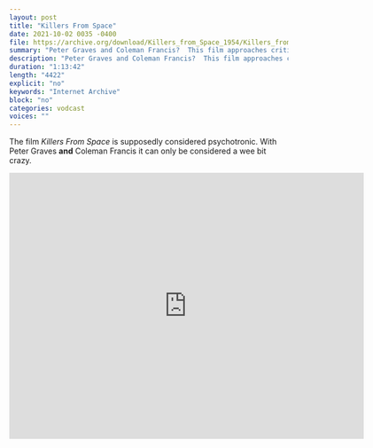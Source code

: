 ```yaml
---
layout: post
title: "Killers From Space"
date: 2021-10-02 0035 -0400
file: https://archive.org/download/Killers_from_Space_1954/Killers_from_Space_1954.mp4
summary: "Peter Graves and Coleman Francis?  This film approaches critical mass for craziness..."
description: "Peter Graves and Coleman Francis?  This film approaches critical mass for craziness..."
duration: "1:13:42"
length: "4422"
explicit: "no" 
keywords: "Internet Archive"
block: "no" 
categories: vodcast
voices: ""
---
```


The film *Killers From Space* is supposedly considered psychotronic.  With Peter Graves **and** Coleman Francis it can only be considered a wee bit crazy.

<iframe src="https://archive.org/embed/Killers_from_Space_1954" width="640" height="480" frameborder="0" webkitallowfullscreen="true" mozallowfullscreen="true" allowfullscreen></iframe>
















